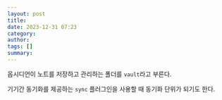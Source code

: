 ```yaml
---
layout: post
title: 
date: 2023-12-31 07:23
category: 
author: 
tags: []
summary: 
---
```


옵시디언이 노트를 저장하고 관리하는 폴더를 `vault`라고 부른다.

기기간 동기화를 제공하는 `sync` 플러그인을 사용할 때 동기화 단위가 되기도 한다.






